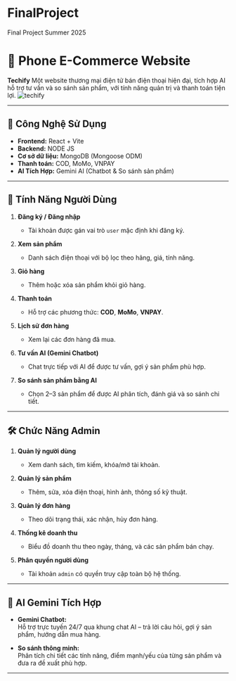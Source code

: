 # FinalProject
Final Project Summer 2025
# 📱 Phone E-Commerce Website

**Techify** Một website thương mại điện tử bán điện thoại hiện đại, tích hợp AI hỗ trợ tư vấn và so sánh sản phẩm, với tính năng quản trị và thanh toán tiện lợi.
![techify](https://github.com/user-attachments/assets/4ac673dd-088c-49df-91fc-f420a6a49d58)



---

## 🚀 Công Nghệ Sử Dụng

- **Frontend:** React + Vite  
- **Backend:** NODE JS  
- **Cơ sở dữ liệu:** MongoDB (Mongoose ODM)  
- **Thanh toán:** COD, MoMo, VNPAY  
- **AI Tích Hợp:** Gemini AI (Chatbot & So sánh sản phẩm)

---

## 🔐 Tính Năng Người Dùng

1. **Đăng ký / Đăng nhập**  
   - Tài khoản được gán vai trò `user` mặc định khi đăng ký.

2. **Xem sản phẩm**  
   - Danh sách điện thoại với bộ lọc theo hãng, giá, tính năng.

3. **Giỏ hàng**  
   - Thêm hoặc xóa sản phẩm khỏi giỏ hàng.

4. **Thanh toán**  
   - Hỗ trợ các phương thức: **COD**, **MoMo**, **VNPAY**.

5. **Lịch sử đơn hàng**  
   - Xem lại các đơn hàng đã mua.

6. **Tư vấn AI (Gemini Chatbot)**  
   - Chat trực tiếp với AI để được tư vấn, gợi ý sản phẩm phù hợp.

7. **So sánh sản phẩm bằng AI**  
   - Chọn 2–3 sản phẩm để được AI phân tích, đánh giá và so sánh chi tiết.

---

## 🛠️ Chức Năng Admin

1. **Quản lý người dùng**  
   - Xem danh sách, tìm kiếm, khóa/mở tài khoản.

2. **Quản lý sản phẩm**  
   - Thêm, sửa, xóa điện thoại, hình ảnh, thông số kỹ thuật.

3. **Quản lý đơn hàng**  
   - Theo dõi trạng thái, xác nhận, hủy đơn hàng.

4. **Thống kê doanh thu**  
   - Biểu đồ doanh thu theo ngày, tháng, và các sản phẩm bán chạy.

5. **Phân quyền người dùng**  
   - Tài khoản `admin` có quyền truy cập toàn bộ hệ thống.

---

## 🤖 AI Gemini Tích Hợp

- **Gemini Chatbot:**  
  Hỗ trợ trực tuyến 24/7 qua khung chat AI – trả lời câu hỏi, gợi ý sản phẩm, hướng dẫn mua hàng.

- **So sánh thông minh:**  
  Phân tích chi tiết các tính năng, điểm mạnh/yếu của từng sản phẩm và đưa ra đề xuất phù hợp.

---

